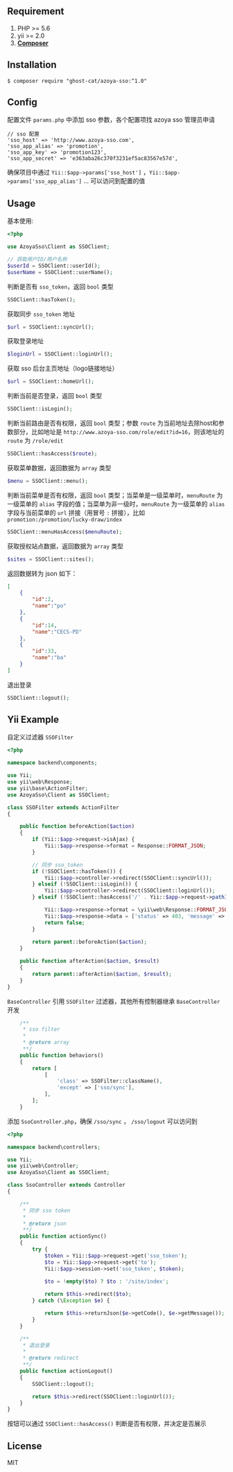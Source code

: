 ## Requirement

1. PHP >= 5.6
2. yii >= 2.0
3. **[Composer](https://getcomposer.org/)**

## Installation

```shell
$ composer require "ghost-cat/azoya-sso:^1.0"
```

## Config
配置文件 `params.php` 中添加 sso 参数，各个配置项找 azoya sso 管理员申请
```
// sso 配置
'sso_host' => 'http://www.azoya-sso.com',
'sso_app_alias' => 'promotion',
'sso_app_key' => 'promotion123',
'sso_app_secret' => 'e363aba26c370f3231ef5ac83567e57d',
```
确保项目中通过 `Yii::$app->params['sso_host']` ，`Yii::$app->params['sso_app_alias']` ... 可以访问到配置的值


## Usage

基本使用:

```php
<?php

use AzoyaSso\Client as SSOClient;

// 获取用户ID/用户名称
$userId = SSOClient::userId();
$userName = SSOClient::userName();
```



判断是否有 `sso_token`，返回 `bool` 类型

```php
SSOClient::hasToken();
```



获取同步 `sso_token` 地址

```php
$url = SSOClient::syncUrl();
```



获取登录地址

```php
$loginUrl = SSOClient::loginUrl();
```



获取 sso 后台主页地址（logo链接地址）

```php
$url = SSOClient::homeUrl();
```



判断当前是否登录，返回 `bool` 类型
```php
SSOClient::isLogin();
```



判断当前路由是否有权限，返回 `bool` 类型；参数 `route` 为当前地址去除host和参数部分，比如地址是 `http://www.azoya-sso.com/role/edit?id=16`，则该地址的`route` 为 `/role/edit`
```php
SSOClient::hasAccess($route);
```



获取菜单数据，返回数据为 `array` 类型
```php
$menu = SSOClient::menu();
```



判断当前菜单是否有权限，返回 `bool` 类型；当菜单是一级菜单时，`menuRoute` 为一级菜单的 `alias` 字段的值；当菜单为非一级时，`menuRoute` 为一级菜单的 `alias` 字段与当前菜单的 `url` 拼接（用冒号 `:` 拼接），比如 `promotion:/promotion/lucky-draw/index`
```php
SSOClient::menuHasAccess($menuRoute);
```



获取授权站点数据，返回数据为 `array` 类型
```php
$sites = SSOClient::sites();
```
返回数据转为 json 如下：
```json
[
    {
        "id":2,
        "name":"po"
    },
    {
        "id":14,
        "name":"CECS-PD"
    },
    {
        "id":33,
        "name":"ba"
    }
]
```



退出登录
```php
SSOClient::logout();
```



## Yii Example

自定义过滤器 `SSOFilter`
```php
<?php

namespace backend\components;

use Yii;
use yii\web\Response;
use yii\base\ActionFilter;
use AzoyaSso\Client as SSOClient;

class SSOFilter extends ActionFilter
{

    public function beforeAction($action)
    {
        if (Yii::$app->request->isAjax) {
            Yii::$app->response->format = Response::FORMAT_JSON;
        }

        // 同步 sso_token
        if (!SSOClient::hasToken()) {
            Yii::$app->controller->redirect(SSOClient::syncUrl());
        } elseif (!SSOClient::isLogin()) {
            Yii::$app->controller->redirect(SSOClient::loginUrl());
        } elseif (!SSOClient::hasAccess('/' . Yii::$app->request->pathInfo)) {

            Yii::$app->response->format = \yii\web\Response::FORMAT_JSON;
            Yii::$app->response->data = ['status' => 403, 'message' => '没有权限'];
            return false;
        }
        
        return parent::beforeAction($action);
    }

    public function afterAction($action, $result)
    {
        return parent::afterAction($action, $result);
    }
}
```




`BaseController` 引用 `SSOFilter` 过滤器，其他所有控制器继承 `BaseController` 开发
```php
    /**
     * sso filter
     *
     * @return array
     **/
    public function behaviors()
    {
        return [
            [
                'class' => SSOFilter::className(),
                'except' => ['sso/sync'],
            ],
        ];
    }
```



添加 `SsoController.php`，确保 `/sso/sync` ， `/sso/logout` 可以访问到
```php
<?php

namespace backend\controllers;

use Yii;
use yii\web\Controller;
use AzoyaSso\Client as SSOClient;

class SsoController extends Controller
{

    /**
     * 同步 sso token
     *
     * @return json
     **/
    public function actionSync()
    {
        try {
            $token = Yii::$app->request->get('sso_token');
            $to = Yii::$app->request->get('to');
            Yii::$app->session->set('sso_token', $token);

            $to = !empty($to) ? $to : '/site/index';
            
            return $this->redirect($to);
        } catch (\Exception $e) {

            return $this->returnJson($e->getCode(), $e->getMessage());
        }
    }

    /**
     * 退出登录
     *
     * @return redirect
     **/
    public function actionLogout()
    {
        SSOClient::logout();

        return $this->redirect(SSOClient::loginUrl());
    }
}
```

按钮可以通过 `SSOClient::hasAccess()` 判断是否有权限，并决定是否展示



## License

MIT


